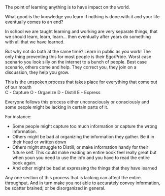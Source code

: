 The point of learning anything is to have impact on the world.  

What good is the knowledge you learn if nothing is done with it and your life eventually comes to an end?

In school we are taught learning and working are very separate things, that we should learn, learn, learn... then eventually after years do something with all that we have learned.

But why not do both at the same time? Learn in public as you work! The only thing preventing this for most people is their Ego/Pride. Worst case scenario you look silly on the internet to a bunch of people. Best case scenario, others come and help. They correct you, they join on a discussion, they help you grow.

This is the unspoken process that takes place for everything that come out of our mouth  
C - Capture
O - Organize
D - Distill
E - Express

Everyone follows this process either unconsciously or consciously and some people might be lacking in certain parts of it.

For instance:
- Some people might capture too much information or capture the wrong information.
- Others might be bad at organizing the information they gather. Be it in their head or written down
- Others might struggle to Distill, or make information handy for their future self. This could make reading an entire book feel really great but when youn  you need to use the info and you have to read the entire book again.
- And other might be bad at expressing the things that they have learned

Any one section of this process that is lacking can affect the entire throughput. And in turn make you not able to accurately convey information, be scatter brained, or be disorganized in general.

